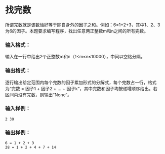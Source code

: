 # 找完数
所谓完数就是该数恰好等于除自身外的因子之和。例如：6=1+2+3，其中1、2、3为6的因子。本题要求编写程序，找出任意两正整数m和n之间的所有完数。

### 输入格式：
输入在一行中给出2个正整数m和n（1<m≤n≤10000），中间以空格分隔。

### 输出格式：
逐行输出给定范围内每个完数的因子累加形式的分解式，每个完数占一行，格式为“完数 = 因子1 + 因子2 + ... + 因子k”，其中完数和因子均按递增顺序给出。若区间内没有完数，则输出“None”。

### 输入样例：
```
2 30
```
### 输出样例：
```
6 = 1 + 2 + 3
28 = 1 + 2 + 4 + 7 + 14
```